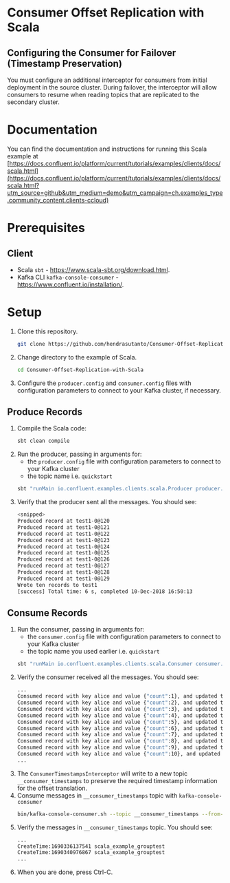 # Consumer Offset Replication with Scala
## Configuring the Consumer for Failover (Timestamp Preservation)
You must configure an additional interceptor for consumers from initial deployment in the source cluster. During failover, the interceptor will allow consumers to resume when reading topics that are replicated to the secondary cluster.

# Documentation

You can find the documentation and instructions for running this Scala example at [https://docs.confluent.io/platform/current/tutorials/examples/clients/docs/scala.html](https://docs.confluent.io/platform/current/tutorials/examples/clients/docs/scala.html?utm_source=github&utm_medium=demo&utm_campaign=ch.examples_type.community_content.clients-ccloud)

# Prerequisites

## Client
- Scala `sbt` - https://www.scala-sbt.org/download.html.
- Kafka CLI `kafka-console-consumer` - https://www.confluent.io/installation/.

# Setup
1. Clone this repository.
   ```bash
   git clone https://github.com/hendrasutanto/Consumer-Offset-Replication-with-Scala.git
    ```
2. Change directory to the example of Scala.
   ```bash
   cd Consumer-Offset-Replication-with-Scala
    ```
3. Configure the `producer.config` and `consumer.config` files with configuration parameters to connect to your Kafka cluster, if necessary.

## Produce Records
1. Compile the Scala code:
   ```bash
   sbt clean compile
    ```
3. Run the producer, passing in arguments for:
   - the `producer.config` file with configuration parameters to connect to your Kafka cluster
   - the topic name i.e. `quickstart`
   ```bash
   sbt "runMain io.confluent.examples.clients.scala.Producer producer.config quickstart"
    ```
4. Verify that the producer sent all the messages. You should see:
   ```bash
   <snipped>
   Produced record at test1-0@120
   Produced record at test1-0@121
   Produced record at test1-0@122
   Produced record at test1-0@123
   Produced record at test1-0@124
   Produced record at test1-0@125
   Produced record at test1-0@126
   Produced record at test1-0@127
   Produced record at test1-0@128
   Produced record at test1-0@129
   Wrote ten records to test1
   [success] Total time: 6 s, completed 10-Dec-2018 16:50:13
    ```

## Consume Records
1. Run the consumer, passing in arguments for:
   - the `consumer.config` file with configuration parameters to connect to your Kafka cluster
   - the topic name you used earlier i.e. `quickstart`
   ```bash
   sbt "runMain io.confluent.examples.clients.scala.Consumer consumer.config quickstart"
    ```
2. Verify the consumer received all the messages. You should see:
   ```bash
   ...
   Consumed record with key alice and value {"count":1}, and updated total count to 1
   Consumed record with key alice and value {"count":2}, and updated total count to 3
   Consumed record with key alice and value {"count":3}, and updated total count to 6
   Consumed record with key alice and value {"count":4}, and updated total count to 10
   Consumed record with key alice and value {"count":5}, and updated total count to 15
   Consumed record with key alice and value {"count":6}, and updated total count to 21
   Consumed record with key alice and value {"count":7}, and updated total count to 28
   Consumed record with key alice and value {"count":8}, and updated total count to 36
   Consumed record with key alice and value {"count":9}, and updated total count to 45
   Consumed record with key alice and value {"count":10}, and updated total count to 55
   ...
    ```
3. The `ConsumerTimestampsInterceptor` will write to a new topic `__consumer_timestamps` to preserve the required timestamp information for the offset translation.
4. Consume messages in `__consumer_timestamps` topic with `kafka-console-consumer`
   ```bash
   bin/kafka-console-consumer.sh --topic __consumer_timestamps --from-beginning --bootstrap-server localhost:9092 --property print.timestamp=true --property print.key=true --property print.value=false
    ```
5. Verify the messages in `__consumer_timestamps` topic. You should see:
   ```bash
   ...
   CreateTime:1690336137541	scala_example_grouptest
   CreateTime:1690340976867	scala_example_grouptest
   ...
    ```
7. When you are done, press Ctrl-C.
